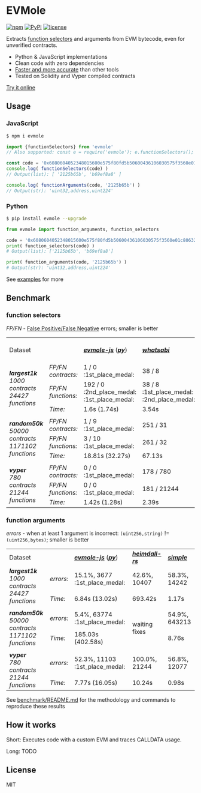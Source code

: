 # EVMole

[![npm](https://img.shields.io/npm/v/evmole)](https://www.npmjs.com/package/evmole)
[![PyPI](https://img.shields.io/pypi/v/evmole?color=006dad)](https://pypi.org/project/evmole)
[![license](https://img.shields.io/github/license/cdump/evmole)](./LICENSE)

Extracts [function selectors](https://docs.soliditylang.org/en/latest/abi-spec.html#function-selector) and arguments from EVM bytecode, even for unverified contracts.

- Python & JavaScript implementations
- Clean code with zero dependencies
- [Faster and more accurate](#Benchmark) than other tools
- Tested on Solidity and Vyper compiled contracts

[Try it online](https://cdump.github.io/evmole/)

## Usage

### JavaScript
```sh
$ npm i evmole
```
```javascript
import {functionSelectors} from 'evmole'
// Also supported: const e = require('evmole'); e.functionSelectors();

const code = '0x6080604052348015600e575f80fd5b50600436106030575f3560e01c80632125b65b146034578063b69ef8a8146044575b5f80fd5b6044603f3660046046565b505050565b005b5f805f606084860312156057575f80fd5b833563ffffffff811681146069575f80fd5b925060208401356001600160a01b03811681146083575f80fd5b915060408401356001600160e01b0381168114609d575f80fd5b80915050925092509256fea2646970667358221220fbd308f142157eaf0fdc0374a3f95f796b293d35c337d2d9665b76dfc69501ea64736f6c63430008170033'
console.log( functionSelectors(code) )
// Output(list): [ '2125b65b', 'b69ef8a8' ]

console.log( functionArguments(code, '2125b65b') )
// Output(str): 'uint32,address,uint224'
```

### Python
```sh
$ pip install evmole --upgrade
```
```python
from evmole import function_arguments, function_selectors

code = '0x6080604052348015600e575f80fd5b50600436106030575f3560e01c80632125b65b146034578063b69ef8a8146044575b5f80fd5b6044603f3660046046565b505050565b005b5f805f606084860312156057575f80fd5b833563ffffffff811681146069575f80fd5b925060208401356001600160a01b03811681146083575f80fd5b915060408401356001600160e01b0381168114609d575f80fd5b80915050925092509256fea2646970667358221220fbd308f142157eaf0fdc0374a3f95f796b293d35c337d2d9665b76dfc69501ea64736f6c63430008170033'
print( function_selectors(code) )
# Output(list): ['2125b65b', 'b69ef8a8']

print( function_arguments(code, '2125b65b') )
# Output(str): 'uint32,address,uint224'
```

See [examples](./examples) for more

## Benchmark

### function selectors
<i>FP/FN</i> - [False Positive/False Negative](https://en.wikipedia.org/wiki/False_positives_and_false_negatives) errors; smaller is better

<table>
 <tr>
  <td>Dataset</td>
  <td></td>
  <td><a href="benchmark/providers/evmole-js/"><b><i>evmole-js</i></b></a> (<a href="benchmark/providers/evmole-py/"><b><i>py</i></b></a>)</td>
  <td><a href="benchmark/providers/whatsabi/"><b><i>whatsabi</i></b></a></td>
  <td><a href="benchmark/providers/evm-hound-rs/"><b><i>evm-hound-rs</i></b></a></td>
  <td><a href="benchmark/providers/heimdall-rs/"><b><i>heimdall-rs</i></b></a></td>
  <td><a href="benchmark/providers/simple/"><b><i>simple</i></b></a></td>
 </tr>
 <tr>
  <td rowspan="3"><i><b>largest1k</b><br>1000 contracts<br>24427 functions</i></td>
  <td><i>FP/FN contracts:</i></td>
  <td>1 / 0 :1st_place_medal:</td>
  <td>38 / 8</td>
  <td>75 / 40</td>
  <td>18 / 103</td>
  <td>95 / 9</td>
 </tr>
 <tr>
  <td><i>FP/FN functions:</i></td>
  <td>192 / 0 :2nd_place_medal: :1st_place_medal:</td>
  <td>38 / 8 :1st_place_medal: :2nd_place_medal:</td>
  <td>720 / 191</td>
  <td>600 / 116</td>
  <td>749 / 12</td>
 </tr>
 <tr>
  <td><i>Time:</i></td>
  <td>1.6s (1.74s)</td>
  <td>3.54s</td>
  <td>1.1s</td>
  <td>691.68s</td>
  <td>1.85s</td>
 </tr>
 <tr><td colspan="7"></td></tr>
 <tr>
  <td rowspan="3"><i><b>random50k</b><br>50000 contracts<br>1171102 functions</i></td>
  <td><i>FP/FN contracts:</i></td>
  <td>1 / 9 :1st_place_medal:</td>
  <td>251 / 31</td>
  <td>693 / 2903</td>
  <td rowspan="3">waiting fixes</td>
  <td>4136 / 77</td>
 </tr>
 <tr>
  <td><i>FP/FN functions:</i></td>
  <td>3 / 10 :1st_place_medal:</td>
  <td>261 / 32</td>
  <td>10798 / 3538</td>
  <td>14652 / 96</td>
 </tr>
 <tr>
  <td><i>Time:</i></td>
  <td>18.81s (32.27s)</td>
  <td>67.13s</td>
  <td>11.95s</td>
  <td>34.39s</td>
 </tr>
 <tr><td colspan="7"></td></tr>
 <tr>
  <td rowspan="3"><i><b>vyper</b><br>780 contracts<br>21244 functions</i></td>
  <td><i>FP/FN contracts:</i></td>
  <td>0 / 0 :1st_place_medal:</td>
  <td>178 / 780</td>
  <td>19 / 300</td>
  <td>0 / 780</td>
  <td>185 / 480</td>
 </tr>
 <tr>
  <td><i>FP/FN functions:</i></td>
  <td>0 / 0 :1st_place_medal:</td>
  <td>181 / 21244</td>
  <td>19 / 8273</td>
  <td>0 / 21244</td>
  <td>197 / 12971</td>
 </tr>
 <tr>
  <td><i>Time:</i></td>
  <td>1.42s (1.28s)</td>
  <td>2.39s</td>
  <td>0.97s</td>
  <td>9.86s</td>
  <td>1.34s</td>
 </tr>
</table>

### function arguments
<i>errors</i> - when at least 1 argument is incorrect: `(uint256,string)` != `(uint256,bytes)`; smaller is better

<table>
 <tr>
  <td>Dataset</td>
  <td></td>
  <td><a href="benchmark/providers/evmole-js/"><b><i>evmole-js</i></b></a> (<a href="benchmark/providers/evmole-py/"><b><i>py</i></b></a>)</td>
  <td><a href="benchmark/providers/heimdall-rs/"><b><i>heimdall-rs</i></b></a></td>
  <td><a href="benchmark/providers/simple/"><b><i>simple</i></b></a></td>
 </tr>
 <tr>
  <td rowspan="2"><i><b>largest1k</b><br>1000 contracts<br>24427 functions</i></td>
  <td><i>errors:</i></td>
  <td>15.1%, 3677 :1st_place_medal:</td>
  <td>42.6%, 10407</td>
  <td>58.3%, 14242</td>
 </tr>
 <tr>
  <td><i>Time:</i></td>
  <td>6.84s (13.02s)</td>
  <td>693.42s</td>
  <td>1.17s</td>
 </tr>
 <tr><td colspan="5"></td></tr>
 <tr>
  <td rowspan="2"><i><b>random50k</b><br>50000 contracts<br>1171102 functions</i></td>
  <td><i>errors:</i></td>
  <td>5.4%, 63774 :1st_place_medal:</td>
  <td rowspan="2">waiting fixes</td>
  <td>54.9%, 643213</td>
 </tr>
 <tr>
  <td><i>Time:</i></td>
  <td>185.03s (402.58s)</td>
  <td>8.76s</td>
 </tr>
 <tr><td colspan="5"></td></tr>
 <tr>
  <td rowspan="2"><i><b>vyper</b><br>780 contracts<br>21244 functions</i></td>
  <td><i>errors:</i></td>
  <td>52.3%, 11103 :1st_place_medal:</td>
  <td>100.0%, 21244</td>
  <td>56.8%, 12077</td>
 </tr>
 <tr>
  <td><i>Time:</i></td>
  <td>7.77s (16.05s)</td>
  <td>10.24s</td>
  <td>0.98s</td>
 </tr>
</table>

See [benchmark/README.md](./benchmark/) for the methodology and commands to reproduce these results

## How it works

Short: Executes code with a custom EVM and traces CALLDATA usage.

Long: TODO

## License
MIT
